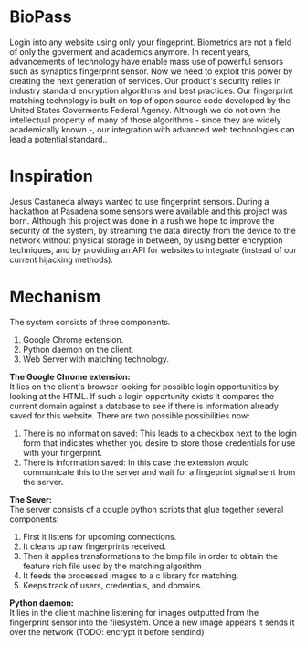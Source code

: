 BioPass
=======
Login into any website using only your fingeprint. Biometrics are not a field of only the goverment and academics anymore. In recent years, advancements of technology have enable mass use of powerful sensors such as synaptics fingerprint sensor. Now we need to exploit this power by creating the next generation of services. Our product's security relies in industry standard encryption algorithms and best practices. Our fingerprint matching technology is built on top of open source code developed by the United States Goverments Federal Agency. Although we do not own the intellectual property of many of those algorithms - since they are widely academically known -, our integration with advanced web technologies can lead a potential standard..

Inspiration
=======
Jesus Castaneda always wanted to use fingerprint sensors. During a hackathon at Pasadena some sensors were available and this project was born. Although this project was done in a rush we hope to improve the security of the system, by streaming the data directly from the device to the network without physical storage in between, by using better encryption techniques, and by providing an API for websites to integrate (instead of our current hijacking methods).

Mechanism
=======
The system consists of three components.   
1.  Google Chrome extension.     
2.  Python daemon on the client.     
3.  Web Server with matching technology.    

__The Google Chrome extension:__   
It lies on the client's browser looking for possible login opportunities by looking at the HTML.
If such a login opportunity exists it compares the current domain against a database to see if there is information already saved for this website. There are two possible possibilities now:
1. There is no information saved: This leads to a checkbox next to the login form that indicates whether you desire to store those credentials for use with your fingerprint.
2. There is information saved: In this case the extension would communicate this to the server and wait for a fingeprint signal sent from the server.

__The Sever:__   
The server consists of a couple python scripts that glue together several components:
1. First it listens for upcoming connections.  
2. It cleans up raw fingerprints received.  
3. Then it applies transformations to the bmp file in order to obtain the feature rich file used by the matching algorithm  
4. It feeds the processed images to a c library for matching.  
5. Keeps track of users, credentials, and domains.  

__Python daemon:__   
It lies in the client machine listening for images outputted from the fingerprint sensor into the filesystem.
Once a new image appears it sends it over the network (TODO: encrypt it before sendind)
